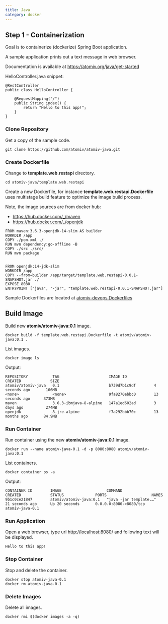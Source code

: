 ```yaml
---
title: Java
category: docker
---
```


## Step 1 - Containerization

Goal is to containerize (dockerize) Spring Boot application. 

A sample application prints out a text message in web browser.  

Documentation is available at https://atomiv.org/java/get-started

HelloController.java snippet:
```
@RestController
public class HelloController {

	@RequestMapping("/")
	public String index() {
		return "Hello to this app!";
	}
}
```

### Clone Repository

Get a copy of the sample code.
```
git clone https://github.com/atomiv/atomiv-java.git
```
  
### Create Dockerfile
  
Change to **template.web.restapi** directory.
```
cd atomiv-java/template.web.restapi
```

Create a new Dockerfile, for instance **template.web.restapi.Dockerfile** uses multistage build feature to optimize the image build process. 

Note, the image sources are from docker hub:
* https://hub.docker.com/_/maven
* https://hub.docker.com/_/openjdk

```
FROM maven:3.6.3-openjdk-14-slim AS builder
WORKDIR /app
COPY ./pom.xml ./
RUN mvn dependency:go-offline -B
COPY ./src ./src/
RUN mvn package


FROM openjdk:14-jdk-slim
WORKDIR /app
COPY --from=builder /app/target/template.web.restapi-0.0.1-SNAPSHOT.jar ./
EXPOSE 8080
ENTRYPOINT ["java", "-jar", "template.web.restapi-0.0.1-SNAPSHOT.jar"]
```
Sample Dockerfiles are located at [atomiv-devops Dockerfiles](https://github.com/atomiv/atomiv-devops/tree/master/Dockerfiles)
  
## Build Image
  
Build new **atomiv/atomiv-java:0.1** image.
```
docker build -f template.web.restapi.Dockerfile -t atomiv/atomiv-java:0.1 .
```
  
List images.
```
docker image ls
```
Output:
```
REPOSITORY           TAG                      IMAGE ID            CREATED             SIZE
atomiv/atomiv-java   0.1                      b739d7b1c9df        4 seconds ago       106MB
<none>               <none>                   9fa8270ebbc0        13 seconds ago      373MB
maven                3.6.3-ibmjava-8-alpine   147a1ed602ad        3 days ago          274MB
openjdk              8-jre-alpine             f7a292bbb70c        13 months ago       84.9MB
```
  
### Run Container
  
Run container using the new **atomiv/atomiv-java:0.1** image.
```
docker run --name atomiv-java-0.1 -d -p 8080:8080 atomiv/atomiv-java:0.1
```
  
List containers.
```
docker container ps -a
```
Output:
```
CONTAINER ID        IMAGE                    COMMAND                  CREATED             STATUS              PORTS                    NAMES
9b1c0ce21847        atomiv/atomiv-java:0.1   "java -jar template.…"   21 seconds ago      Up 20 seconds       0.0.0.0:8080->8080/tcp   atomiv-java-0.1
```

### Run Application
  
Open a web browser, type url <http://localhost:8080/> and following text will be displayed.
```
Hello to this app!
```

### Stop Container
  
Stop and delete the container.
```
docker stop atomiv-java-0.1  
docker rm atomiv-java-0.1
```

### Delete Images

Delete all images.
```
docker rmi $(docker images -a -q)
```

